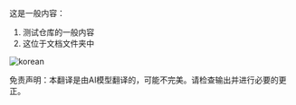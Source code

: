 这是一般内容：
1. 测试仓库的一般内容
2. 这位于文档文件夹中

![korean](./translated_images/korean.d07fb6d9c66ed304c83ca947a00db31331d0321abb9d15a28504b004635a01c3.zh.png)


免责声明：本翻译是由AI模型翻译的，可能不完美。请检查输出并进行必要的更正。